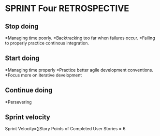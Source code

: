 # SPRINT Four RETROSPECTIVE

## Stop doing

*Managing time poorly.
*Backtracking too far when failures occur. 
*Failing to properly practice continous integration.

## Start doing

*Managing time properly
*Practice better agile development conventions.
*Focus more on iterative development

## Continue doing

*Persevering


## Sprint velocity
Sprint Velocity=∑Story Points of Completed User Stories = 6